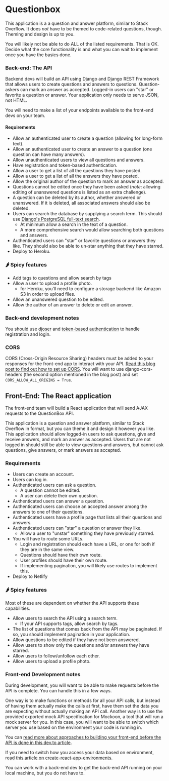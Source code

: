 # Questionbox

This application is a a question and answer platform, similar to Stack Overflow. It does _not_ have to be themed to code-related questions, though. Theming and design is up to you.

You will likely not be able to do ALL of the listed requirements. That is OK. Decide what the core functionality is and what you can wait to implement once you have the basics done.

### Back-end: The API

Backend devs will build an API using Django and Django REST Framework that allows users to create questions and answers to questions. Question-askers can mark an answer as accepted. Logged-in users can "star" or favorite a question or answer. Your application only needs to serve JSON, not HTML.

You will need to make a list of your endpoints available to the front-end devs on your team.

#### Requirements

- Allow an authenticated user to create a question (allowing for long-form text).
- Allow an authenticated user to create an answer to a question (one question can have many answers).
- Allow unauthenticated users to view all questions and answers.
- Have registration and token-based authentication.
- Allow a user to get a list of all the questions they have posted.
- Allow a user to get a list of all the answers they have posted.
- Allow the original author of the question to mark an answer as accepted.
- Questions cannot be edited once they have been asked (_note_: allowing editing of unanswered questions is listed as an extra challenge).
- A question can be deleted by its author, whether answered or unanswered. If it is deleted, all associated answers should also be deleted.
- Users can search the database by supplying a search term. This should use [Django's PostgreSQL full-text search](https://docs.djangoproject.com/en/3.0/ref/contrib/postgres/search/).
  - At minimum allow a search in the text of a question.
  - A more comprehensive search would allow searching both questions and answers.
- Authenticated users can "star" or favorite questions or answers they like. They should also be able to un-star anything that they have starred.
- Deploy to Heroku.

### 🌶️ Spicy features

- Add tags to questions and allow search by tags
- Allow a user to upload a profile photo.
  - for Heroku, you'll need to configure a storage backend like Amazon S3 in order to upload files.
- Allow an unanswered question to be edited.
- Allow the author of an answer to delete or edit an answer.

### Back-end development notes

You should use [djoser](https://djoser.readthedocs.io/en/latest/) and [token-based authentication](https://www.django-rest-framework.org/api-guide/authentication/#tokenauthentication) to handle registration and login.

### CORS

CORS (Cross-Origin Resource Sharing) headers must be added to your responses for the front-end app to interact with your API. [Read this blog post to find out how to set up CORS](https://www.techiediaries.com/django-cors/). You will want to use django-cors-headers (the second option mentioned in the blog post) and set `CORS_ALLOW_ALL_ORIGINS = True`.

## Front-End: The React application

The front-end team will build a React application that will send AJAX requests to the QuestionBox API.

This application is a question and answer platform, similar to Stack Overflow in format, but you can theme it and design it however you like. This application should allow logged-in users to ask questions, give and receive answers, and mark an answer as accepted. Users that are not logged in should still be able to view questions and answers, but cannot ask questions, give answers, or mark answers as accepted.

### Requirements

- Users can create an account.
- Users can log in.
- Authenticated users can ask a question.
  - A question cannot be edited.
  - A user can delete their own question.
- Authenticated users can answer a question.
- Authenticated users can choose an accepted answer among the answers to one of their questions.
- Authenticated users have a profile page that lists all their questions and answers.
- Authenticated users can "star" a question or answer they like.
  - Allow a user to "unstar" something they have previously starred.
- You will have to route some URLs.
  - Login and registration should each have a URL, or one for both if they are in the same view.
  - Questions should have their own route.
  - User profiles should have their own route.
  - If implementing pagination, you will likely use routes to implement this.
- Deploy to Netlify

### 🌶️ Spicy features

Most of these are dependent on whether the API supports these capabilities.

- Allow users to search the API using a search term.
  - If your API supports tags, allow search by tags.
- The list of questions that comes back from the API may be paginated. If so, you should implement pagination in your application.
- Allow questions to be edited if they have not been answered.
- Allow users to show only the questions and/or answers they have starred.
- Allow users to follow/unfollow each other.
- Allow users to upload a profile photo.

### Front-end Development notes

During development, you will want to be able to make requests before the API is complete. You can handle this in a few ways.

One way is to make functions or methods for all your API calls, but instead of having them actually make the calls at first, have them set the data you are expecting without actually making an API call. Another way is to use the provided exported mock API specification for Mockoon, a tool that will run a mock server for you. In this case, you will want to be able to switch which server you use based on the environment your code is running in.

You can [read more about approaches to building your front-end before the API is done in this dev.to article](https://dev.to/momentum/how-to-build-a-front-end-app-before-you-have-an-api-3ai3).

If you need to switch how you access your data based on environment, read [this article on create-react-app-environments](https://medium.com/@tacomanator/environments-with-create-react-app-7b645312c09d).

You can work with a back-end dev to get the back-end API running on your local machine, but you do not have to.
